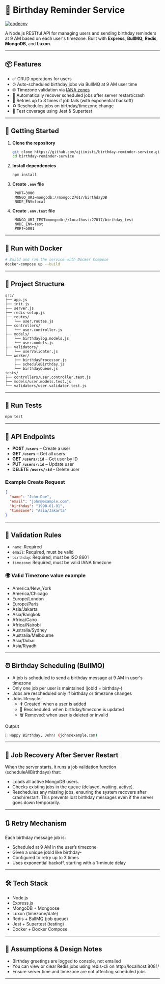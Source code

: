 # 🎂 Birthday Reminder Service

[![codecov](https://codecov.io/gh/ajiinisti/birthday-reminder-service/branch/main/graph/badge.svg)](https://codecov.io/gh/ajiinisti/birthday-reminder-service)

A Node.js RESTful API for managing users and sending birthday reminders at 9 AM based on each user's timezone. Built with **Express**, **BullMQ**, **Redis**, **MongoDB**, and **Luxon**.

---

## 📦 Features

- ✅ CRUD operations for users  
- ⏰ Auto-scheduled birthday jobs via BullMQ at 9 AM user time
- 🌐 Timezone validation via [IANA zones](https://en.wikipedia.org/wiki/List_of_tz_database_time_zones)  
- 🔁 Automatically recover scheduled jobs after server restart/crash
- 🔂 Retries up to 3 times if job fails (with exponential backoff)
- ♻️ Reschedules jobs on birthday/timezone change 
- 🧪 Test coverage using Jest & Supertest

---

## 🚀 Getting Started

1. **Clone the repository**

   ```bash
   git clone https://github.com/ajiinisti/birthday-reminder-service.git
   cd birthday-reminder-service
   ```

2. **Install dependencies**

   ```bash
   npm install
   ```

3. **Create `.env` file**

   ```env
    PORT=3000
    MONGO_URI=mongodb://mongo:27017/birthdayDB
    NODE_ENV=local
   ```

4. **Create `.env.test` file**

   ```env
    MONGO_URI_TEST=mongodb://localhost:27017/birthday_test
    NODE_ENV=test
    PORT=5001
   ```

---

## 🐳 Run with Docker

```bash
# Build and run the service with Docker Compose
docker-compose up --build
```

---

## 🔧 Project Structure

```
src/
├── app.js
├── init.js
├── server.js
├── redis-setup.js
├── routes/
│   └── user.routes.js
├── controllers/
│   └── user.controller.js
├── models/
│   └── birthdaylog.models.js
│   └── user.models.js
├── validators/
│   └── userValidator.js
└── worker/
    ├── birthdayProcessor.js
    ├── scheduleBirthday.js
    └── birthdayQueue.js
tests/
├── controllers/user.controller.test.js
├── models/user.models.test.js
└── validators/user.validator.test.js
```

---

## 🧪 Run Tests

```bash (with coverage)
npm test
```

---

## 🧾 API Endpoints

- **POST `/users`** – Create a user  
- **GET `/users`** – Get all users  
- **GET `/users/:id`** – Get user by ID  
- **PUT `/users/:id`** – Update user  
- **DELETE `/users/:id`** – Delete user  

### Example Create Request

```json
{
  "name": "John Doe",
  "email": "john@example.com",
  "birthday": "1990-01-01",
  "timezone": "Asia/Jakarta"
}
```

---

## 🧠 Validation Rules

- `name`: Required  
- `email`: Required, must be valid  
- `birthday`: Required, must be ISO 8601  
- `timezone`: Required, must be valid IANA timezone

### 🌍 Valid Timezone value example

- America/New_York
- America/Chicago
- Europe/London
- Europe/Paris
- Asia/Jakarta
- Asia/Bangkok
- Africa/Cairo
- Africa/Nairobi
- Australia/Sydney
- Australia/Melbourne
- Asia/Dubai
- Asia/Riyadh

---

## ⏰ Birthday Scheduling (BullMQ)
- A job is scheduled to send a birthday message at 9 AM in user's timezone
- Only one job per user is maintained (jobId = birthday-<userId>)
- Jobs are rescheduled only if birthday or timezone changes
- Jobs lifecycle:
   - ➕ Created: when a user is added
   - 🔁 Rescheduled: when birthday/timezone is updated
   - 🗑 Removed: when user is deleted or invalid

Output
``` bash
🎉 Happy Birthday, John! (john@example.com)
```
---

## 🔁 Job Recovery After Server Restart
When the server starts, it runs a job validation function (scheduleAllBirthdays) that:
- Loads all active MongoDB users.
- Checks existing jobs in the queue (delayed, waiting, active).
- Reschedules any missing jobs, ensuring the system recovers after crash/restart.
This prevents lost birthday messages even if the server goes down temporarily.

---

## 🔃 Retry Mechanism
Each birthday message job is:
- Scheduled at 9 AM in the user’s timezone
- Given a unique jobId like birthday-<userId>
- Configured to retry up to 3 times
- Uses exponential backoff, starting with a 1-minute delay

---

## 🛠 Tech Stack

- Node.js
- Express.js
- MongoDB + Mongoose
- Luxon (timezone/date)
- Redis + BullMQ (job queue)
- Jest + Supertest (testing)
- Docker + Docker Compose

---

## 📝 Assumptions & Design Notes
- Birthday greetings are logged to console, not emailed
- You can view or clear Redis jobs using redis-cli on http://localhost:8081/
- Ensure server time and timezone are not affecting scheduled jobs

---
